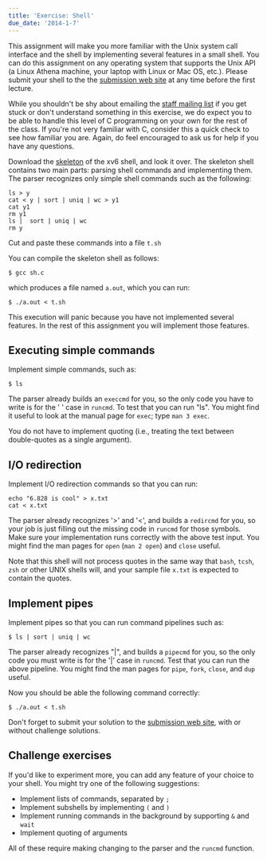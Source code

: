 ```yaml
---
title: 'Exercise: Shell'
due_date: '2014-1-7'
---
```


This assignment will make you more familiar with the Unix system call
interface and the shell by implementing several features in a small
shell.  You can do this assignment on any operating system that supports
the Unix API (a Linux Athena machine, your laptop with Linux or Mac OS,
etc.).  Please submit your shell to the the [submission web
site](https://exokernel.scripts.mit.edu/submit/) at any time before the first lecture.

While you shouldn't be shy about emailing the [staff mailing
list](mailto:sipb-iap-6.828@mit.edu) if you get stuck or don't
understand something in this exercise, we do expect you to be able to
handle this level of C programming on your own for the rest of the
class. If you're not very familiar with C, consider this a quick check
to see how familiar you are. Again, do feel encouraged to ask us for
help if you have any questions.

Download the [skeleton](../../files/sh.c) of the xv6 shell, and look it
over. The skeleton shell contains two main parts: parsing shell commands and
implementing them. The parser recognizes only simple shell commands such as the
following:

```lang-sh
ls > y
cat < y | sort | uniq | wc > y1
cat y1
rm y1
ls |  sort | uniq | wc
rm y
```
Cut and paste these commands into a file `t.sh`

You can compile the skeleton shell as follows:

```
$ gcc sh.c
```

which produces a file named `a.out`, which you can run:

```
$ ./a.out < t.sh
```

This execution will panic because you have not implemented several features. In
the rest of this assignment you will implement those features.

Executing simple commands
-------------------------

Implement simple commands, such as:

```
$ ls
```

The parser already builds an `execcmd` for you, so the only code you
have to write is for the ' ' case in `runcmd`.  To test that you can run
"ls".  You might find it useful to look at the manual page for `exec`;
type `man 3 exec`.

You do not have to implement quoting (i.e., treating the text between
double-quotes as a single argument).

I/O redirection
---------------

Implement I/O redirection commands so that you can run:

```lang-sh
echo "6.828 is cool" > x.txt
cat < x.txt
```

The parser already recognizes '>' and '<', and builds a `redircmd` for
you, so your job is just filling out the missing code in `runcmd` for
those symbols.  Make sure your implementation runs correctly with the
above test input.  You might find the man pages for `open` (`man 2
open`) and `close` useful.

Note that this shell will not process quotes in the same way that
`bash`, `tcsh`, `zsh` or other UNIX shells will, and your sample file
`x.txt` is expected to contain the quotes.

Implement pipes
---------------

Implement pipes so that you can run command pipelines such as:

```
$ ls | sort | uniq | wc
```
The parser already recognizes "|", and builds a `pipecmd` for you, so
the only code you must write is for the '|' case in `runcmd`.  Test that
you can run the above pipeline.  You might find the man pages for
`pipe`, `fork`, `close`, and `dup` useful.

Now you should be able the following command correctly:

```
$ ./a.out < t.sh
```

Don't forget to submit your solution to the [submission web
site](https://exokernel.scripts.mit.edu/submit/), with or without challenge solutions.

Challenge exercises
-------------------

If you'd like to experiment more, you can add any feature of your choice
to your shell.  You might try one of the following suggestions:

 - Implement lists of commands, separated by `;`
 - Implement subshells by implementing `(` and `)`
 - Implement running commands in the background by supporting `&` and `wait`
 - Implement quoting of arguments

All of these require making changing to the parser and the `runcmd` function.

